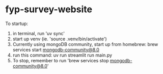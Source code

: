 # fyp-survey-website
To startup:
1. in terminal, run 'uv sync'
2. start up venv (ie. 'source .venv/bin/activate')
3. Currently using mongoDB community, start up from homebrew: brew services start mongodb-community@8.0
4. run this command: uv run streamlit run main.py
5. To stop, remember to run 'brew services stop mongodb-community@8.0'
